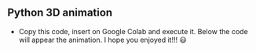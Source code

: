 ## Python 3D animation 
 - Copy this code, insert on Google Colab and execute it. Below the code will appear the animation. I hope you enjoyed it!!! :smiley: